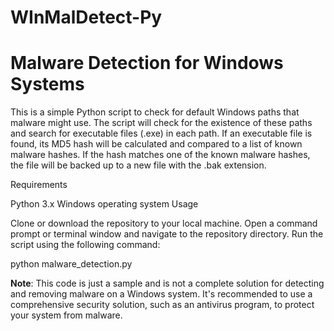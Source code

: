 # WInMalDetect-Py
# Malware Detection for Windows Systems

This is a simple Python script to check for default Windows paths that malware might use. The script will check for the existence of these paths and search for executable files (.exe) in each path. If an executable file is found, its MD5 hash will be calculated and compared to a list of known malware hashes. If the hash matches one of the known malware hashes, the file will be backed up to a new file with the .bak extension.

Requirements

Python 3.x
Windows operating system
Usage

Clone or download the repository to your local machine.
Open a command prompt or terminal window and navigate to the repository directory.
Run the script using the following command:
 
python malware_detection.py

**Note**: This code is just a sample and is not a complete solution for detecting and removing malware on a Windows system. It's recommended to use a comprehensive security solution, such as an antivirus program, to protect your system from malware.
